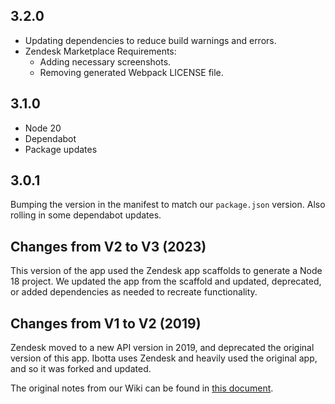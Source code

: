 ## 3.2.0

- Updating dependencies to reduce build warnings and errors.
- Zendesk Marketplace Requirements:
  - Adding necessary screenshots.
  - Removing generated Webpack LICENSE file.

## 3.1.0

- Node 20
- Dependabot
- Package updates

## 3.0.1

Bumping the version in the manifest to match our `package.json` version.  Also rolling in some dependabot updates.

## Changes from V2 to V3 (2023)

This version of the app used the Zendesk app scaffolds to generate a Node 18 project.  We updated the app from the scaffold and updated, deprecated, or added dependencies as needed to recreate functionality.

## Changes from V1 to V2 (2019)

Zendesk moved to a new API version in 2019, and deprecated the original version of this app.  Ibotta uses Zendesk and heavily used the original app, and so it was forked and updated.  

The original notes from our Wiki can be found in [this document](./V1_TO_V2_NOTES.md).